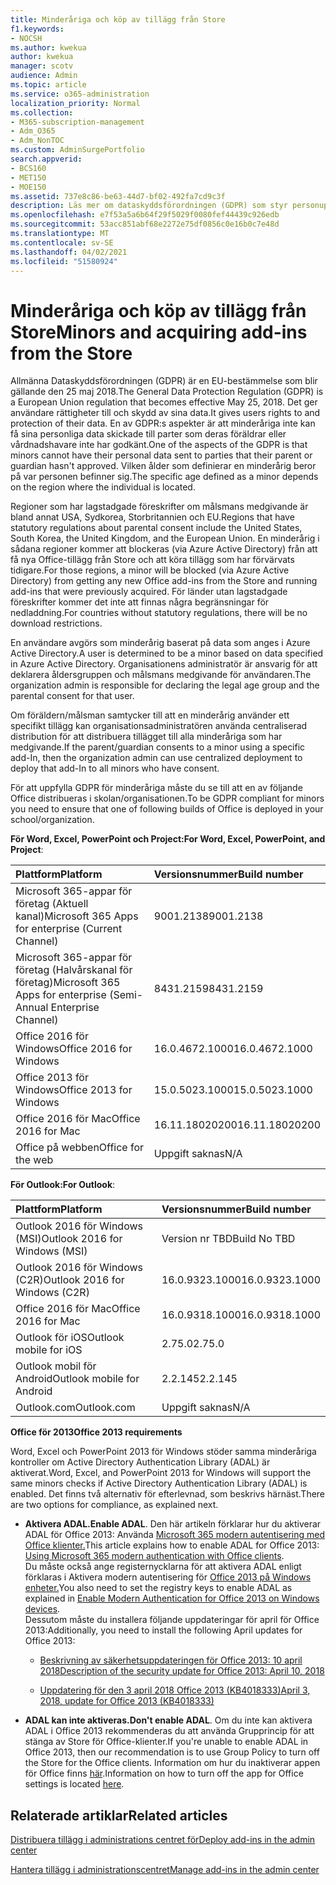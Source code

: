 ```yaml
---
title: Minderåriga och köp av tillägg från Store
f1.keywords:
- NOCSH
ms.author: kwekua
author: kwekua
manager: scotv
audience: Admin
ms.topic: article
ms.service: o365-administration
localization_priority: Normal
ms.collection:
- M365-subscription-management
- Adm_O365
- Adm_NonTOC
ms.custom: AdminSurgePortfolio
search.appverid:
- BCS160
- MET150
- MOE150
ms.assetid: 737e8c86-be63-44d7-bf02-492fa7cd9c3f
description: Läs mer om dataskyddsförordningen (GDPR) som styr personuppgifter om minderåriga.
ms.openlocfilehash: e7f53a5a6b64f29f5029f0080fef44439c926edb
ms.sourcegitcommit: 53acc851abf68e2272e75df0856c0e16b0c7e48d
ms.translationtype: MT
ms.contentlocale: sv-SE
ms.lasthandoff: 04/02/2021
ms.locfileid: "51580924"
---
```

# <a name="minors-and-acquiring-add-ins-from-the-store"></a><span data-ttu-id="bd608-103">Minderåriga och köp av tillägg från Store</span><span class="sxs-lookup"><span data-stu-id="bd608-103">Minors and acquiring add-ins from the Store</span></span>

<span data-ttu-id="bd608-104">Allmänna Dataskyddsförordningen (GDPR) är en EU-bestämmelse som blir gällande den 25 maj 2018.</span><span class="sxs-lookup"><span data-stu-id="bd608-104">The General Data Protection Regulation (GDPR) is a European Union regulation that becomes effective May 25, 2018.</span></span> <span data-ttu-id="bd608-105">Det ger användare rättigheter till och skydd av sina data.</span><span class="sxs-lookup"><span data-stu-id="bd608-105">It gives users rights to and protection of their data.</span></span> <span data-ttu-id="bd608-106">En av GDPR:s aspekter är att minderåriga inte kan få sina personliga data skickade till parter som deras föräldrar eller vårdnadshavare inte har godkänt.</span><span class="sxs-lookup"><span data-stu-id="bd608-106">One of the aspects of the GDPR is that minors cannot have their personal data sent to parties that their parent or guardian hasn't approved.</span></span> <span data-ttu-id="bd608-107">Vilken ålder som definierar en minderårig beror på var personen befinner sig.</span><span class="sxs-lookup"><span data-stu-id="bd608-107">The specific age defined as a minor depends on the region where the individual is located.</span></span>
  
<span data-ttu-id="bd608-108">Regioner som har lagstadgade föreskrifter om målsmans medgivande är bland annat USA, Sydkorea, Storbritannien och EU.</span><span class="sxs-lookup"><span data-stu-id="bd608-108">Regions that have statutory regulations about parental consent include the United States, South Korea, the United Kingdom, and the European Union.</span></span> <span data-ttu-id="bd608-109">En minderårig i sådana regioner kommer att blockeras (via Azure Active Directory) från att få nya Office-tillägg från Store och att köra tillägg som har förvärvats tidigare.</span><span class="sxs-lookup"><span data-stu-id="bd608-109">For those regions, a minor will be blocked (via Azure Active Directory) from getting any new Office add-ins from the Store and running add-ins that were previously acquired.</span></span> <span data-ttu-id="bd608-110">För länder utan lagstadgade föreskrifter kommer det inte att finnas några begränsningar för nedladdning.</span><span class="sxs-lookup"><span data-stu-id="bd608-110">For countries without statutory regulations, there will be no download restrictions.</span></span>
  
<span data-ttu-id="bd608-111">En användare avgörs som minderårig baserat på data som anges i Azure Active Directory.</span><span class="sxs-lookup"><span data-stu-id="bd608-111">A user is determined to be a minor based on data specified in Azure Active Directory.</span></span> <span data-ttu-id="bd608-112">Organisationens administratör är ansvarig för att deklarera åldersgruppen och målsmans medgivande för användaren.</span><span class="sxs-lookup"><span data-stu-id="bd608-112">The organization admin is responsible for declaring the legal age group and the parental consent for that user.</span></span>
  
<span data-ttu-id="bd608-113">Om föräldern/målsman samtycker till att en minderårig använder ett specifikt tillägg kan organisationsadministratören använda centraliserad distribution för att distribuera tillägget till alla minderåriga som har medgivande.</span><span class="sxs-lookup"><span data-stu-id="bd608-113">If the parent/guardian consents to a minor using a specific add-In, then the organization admin can use centralized deployment to deploy that add-In to all minors who have consent.</span></span>
  
<span data-ttu-id="bd608-114">För att uppfylla GDPR för minderåriga måste du se till att en av följande Office distribueras i skolan/organisationen.</span><span class="sxs-lookup"><span data-stu-id="bd608-114">To be GDPR compliant for minors you need to ensure that one of following builds of Office is deployed in your school/organization.</span></span>
 
 <span data-ttu-id="bd608-115">**För Word, Excel, PowerPoint och Project:**</span><span class="sxs-lookup"><span data-stu-id="bd608-115">**For Word, Excel, PowerPoint, and Project**:</span></span> 

|<span data-ttu-id="bd608-116">**Plattform**</span><span class="sxs-lookup"><span data-stu-id="bd608-116">**Platform**</span></span> <br/> |<span data-ttu-id="bd608-117">**Versionsnummer**</span><span class="sxs-lookup"><span data-stu-id="bd608-117">**Build number**</span></span> <br/> |
|:-----|:-----|
|<span data-ttu-id="bd608-118">Microsoft 365-appar för företag (Aktuell kanal)</span><span class="sxs-lookup"><span data-stu-id="bd608-118">Microsoft 365 Apps for enterprise (Current Channel)</span></span>  <br/> |<span data-ttu-id="bd608-119">9001.2138</span><span class="sxs-lookup"><span data-stu-id="bd608-119">9001.2138</span></span>   <br/> |
|<span data-ttu-id="bd608-120">Microsoft 365-appar för företag (Halvårskanal för företag)</span><span class="sxs-lookup"><span data-stu-id="bd608-120">Microsoft 365 Apps for enterprise (Semi-Annual Enterprise Channel)</span></span>  <br/> |<span data-ttu-id="bd608-121">8431.2159</span><span class="sxs-lookup"><span data-stu-id="bd608-121">8431.2159</span></span>  <br/> |
|<span data-ttu-id="bd608-122">Office 2016 för Windows</span><span class="sxs-lookup"><span data-stu-id="bd608-122">Office 2016 for Windows</span></span>  <br/> |<span data-ttu-id="bd608-123">16.0.4672.1000</span><span class="sxs-lookup"><span data-stu-id="bd608-123">16.0.4672.1000</span></span>  <br/> |
|<span data-ttu-id="bd608-124">Office 2013 för Windows</span><span class="sxs-lookup"><span data-stu-id="bd608-124">Office 2013 for Windows</span></span>  <br/> |<span data-ttu-id="bd608-125">15.0.5023.1000</span><span class="sxs-lookup"><span data-stu-id="bd608-125">15.0.5023.1000</span></span>  <br/> |
|<span data-ttu-id="bd608-126">Office 2016 för Mac</span><span class="sxs-lookup"><span data-stu-id="bd608-126">Office 2016 for Mac</span></span>  <br/> |<span data-ttu-id="bd608-127">16.11.18020200</span><span class="sxs-lookup"><span data-stu-id="bd608-127">16.11.18020200</span></span>  <br/> |
|<span data-ttu-id="bd608-128">Office på webben</span><span class="sxs-lookup"><span data-stu-id="bd608-128">Office for the web</span></span>  <br/> |<span data-ttu-id="bd608-129">Uppgift saknas</span><span class="sxs-lookup"><span data-stu-id="bd608-129">N/A</span></span>  <br/> |
   
 <span data-ttu-id="bd608-130">**För Outlook:**</span><span class="sxs-lookup"><span data-stu-id="bd608-130">**For Outlook**:</span></span> 
  
|<span data-ttu-id="bd608-131">**Plattform**</span><span class="sxs-lookup"><span data-stu-id="bd608-131">**Platform**</span></span> <br/> |<span data-ttu-id="bd608-132">**Versionsnummer**</span><span class="sxs-lookup"><span data-stu-id="bd608-132">**Build number**</span></span> <br/> |
|:-----|:-----|
|<span data-ttu-id="bd608-133">Outlook 2016 för Windows (MSI)</span><span class="sxs-lookup"><span data-stu-id="bd608-133">Outlook 2016 for Windows (MSI)</span></span>  <br/> |<span data-ttu-id="bd608-134">Version nr TBD</span><span class="sxs-lookup"><span data-stu-id="bd608-134">Build No TBD</span></span>  <br/> |
|<span data-ttu-id="bd608-135">Outlook 2016 för Windows (C2R)</span><span class="sxs-lookup"><span data-stu-id="bd608-135">Outlook 2016 for Windows (C2R)</span></span>  <br/> |<span data-ttu-id="bd608-136">16.0.9323.1000</span><span class="sxs-lookup"><span data-stu-id="bd608-136">16.0.9323.1000</span></span>  <br/> |
|<span data-ttu-id="bd608-137">Office 2016 för Mac</span><span class="sxs-lookup"><span data-stu-id="bd608-137">Office 2016 for Mac</span></span>  <br/> |<span data-ttu-id="bd608-138">16.0.9318.1000</span><span class="sxs-lookup"><span data-stu-id="bd608-138">16.0.9318.1000</span></span>  <br/> |
|<span data-ttu-id="bd608-139">Outlook för iOS</span><span class="sxs-lookup"><span data-stu-id="bd608-139">Outlook mobile for iOS</span></span>  <br/> |<span data-ttu-id="bd608-140">2.75.0</span><span class="sxs-lookup"><span data-stu-id="bd608-140">2.75.0</span></span>  <br/> |
|<span data-ttu-id="bd608-141">Outlook mobil för Android</span><span class="sxs-lookup"><span data-stu-id="bd608-141">Outlook mobile for Android</span></span>  <br/> |<span data-ttu-id="bd608-142">2.2.145</span><span class="sxs-lookup"><span data-stu-id="bd608-142">2.2.145</span></span>  <br/> |
|<span data-ttu-id="bd608-143">Outlook.com</span><span class="sxs-lookup"><span data-stu-id="bd608-143">Outlook.com</span></span>  <br/> |<span data-ttu-id="bd608-144">Uppgift saknas</span><span class="sxs-lookup"><span data-stu-id="bd608-144">N/A</span></span>  <br/> |

 <span data-ttu-id="bd608-145">**Office för 2013**</span><span class="sxs-lookup"><span data-stu-id="bd608-145">**Office 2013 requirements**</span></span>
  
<span data-ttu-id="bd608-146">Word, Excel och PowerPoint 2013 för Windows stöder samma minderåriga kontroller om Active Directory Authentication Library (ADAL) är aktiverat.</span><span class="sxs-lookup"><span data-stu-id="bd608-146">Word, Excel, and PowerPoint 2013 for Windows will support the same minors checks if Active Directory Authentication Library (ADAL) is enabled.</span></span> <span data-ttu-id="bd608-147">Det finns två alternativ för efterlevnad, som beskrivs härnäst.</span><span class="sxs-lookup"><span data-stu-id="bd608-147">There are two options for compliance, as explained next.</span></span>
  
- <span data-ttu-id="bd608-148">**Aktivera ADAL.**</span><span class="sxs-lookup"><span data-stu-id="bd608-148">**Enable ADAL**.</span></span> <span data-ttu-id="bd608-149">Den här artikeln förklarar hur du aktiverar ADAL för Office 2013: Använda [Microsoft 365 modern autentisering med Office klienter.](../../enterprise/modern-auth-for-office-2013-and-2016.md)</span><span class="sxs-lookup"><span data-stu-id="bd608-149">This article explains how to enable ADAL for Office 2013: [Using Microsoft 365 modern authentication with Office clients](../../enterprise/modern-auth-for-office-2013-and-2016.md).</span></span><br/><span data-ttu-id="bd608-150">Du måste också ange registernycklarna för att aktivera ADAL enligt förklaras i Aktivera modern autentisering för [Office 2013 på Windows enheter.](../security-and-compliance/enable-modern-authentication.md)</span><span class="sxs-lookup"><span data-stu-id="bd608-150">You also need to set the registry keys to enable ADAL as explained in [Enable Modern Authentication for Office 2013 on Windows devices](../security-and-compliance/enable-modern-authentication.md).</span></span><br/><span data-ttu-id="bd608-151">Dessutom måste du installera följande uppdateringar för april för Office 2013:</span><span class="sxs-lookup"><span data-stu-id="bd608-151">Additionally, you need to install the following April updates for Office 2013:</span></span>
    
  - [<span data-ttu-id="bd608-152">Beskrivning av säkerhetsuppdateringen för Office 2013: 10 april 2018</span><span class="sxs-lookup"><span data-stu-id="bd608-152">Description of the security update for Office 2013: April 10, 2018</span></span>](https://support.microsoft.com/help/4018330/description-of-the-security-update-for-office-2013-april-10-2018)
    
  - [<span data-ttu-id="bd608-153">Uppdatering för den 3 april 2018 Office 2013 (KB4018333)</span><span class="sxs-lookup"><span data-stu-id="bd608-153">April 3, 2018, update for Office 2013 (KB4018333)</span></span>](https://support.microsoft.com/help/4018333/april-3-2018-update-for-office-2013-kb4018333)
    
- <span data-ttu-id="bd608-154">**ADAL kan inte aktiveras.**</span><span class="sxs-lookup"><span data-stu-id="bd608-154">**Don't enable ADAL**.</span></span> <span data-ttu-id="bd608-155">Om du inte kan aktivera ADAL i Office 2013 rekommenderas du att använda Grupprincip för att stänga av Store för Office-klienter.</span><span class="sxs-lookup"><span data-stu-id="bd608-155">If you're unable to enable ADAL in Office 2013, then our recommendation is to use Group Policy to turn off the Store for the Office clients.</span></span> <span data-ttu-id="bd608-156">Information om hur du inaktiverar appen för Office finns [här](/previous-versions/office/office-2013-resource-kit/cc178992(v=office.15)).</span><span class="sxs-lookup"><span data-stu-id="bd608-156">Information on how to turn off the app for Office settings is located [here](/previous-versions/office/office-2013-resource-kit/cc178992(v=office.15)).</span></span>

## <a name="related-articles"></a><span data-ttu-id="bd608-157">Relaterade artiklar</span><span class="sxs-lookup"><span data-stu-id="bd608-157">Related articles</span></span>

[<span data-ttu-id="bd608-158">Distribuera tillägg i administrations centret för</span><span class="sxs-lookup"><span data-stu-id="bd608-158">Deploy add-ins in the admin center</span></span>](./manage-deployment-of-add-ins.md)

[<span data-ttu-id="bd608-159">Hantera tillägg i administrationscentret</span><span class="sxs-lookup"><span data-stu-id="bd608-159">Manage add-ins in the admin center</span></span>](./manage-addins-in-the-admin-center.md)
